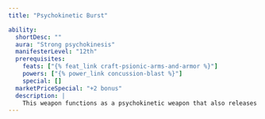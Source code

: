 ```yaml
---
title: "Psychokinetic Burst"

ability:
  shortDesc: ""
  aura: "Strong psychokinesis"
  manifesterLevel: "12th"
  prerequisites:
    feats: ["{% feat_link craft-psionic-arms-and-armor %}"]
    powers: ["{% power_link concussion-blast %}"]
    special: []
  marketPriceSpecial: "+2 bonus"
  description: |
    This weapon functions as a psychokinetic weapon that also releases a blast of destructive psionic energy upon scoring a successful critical hit. In addition to the extra damage of the psychokinetic ability (see above), a psychokinetic burst weapon deals an extra {% die_roll 1 6 0 %} points of damage on a successful critical hit. If the weapon's critical multiplier is &times;3, add {% die_roll 2 6 0 %} points of extra damage instead, and if the multiplier is &times;4, add {% die_roll 3 6 0 %} points of extra damage. This extra damage is ectoplasmic in nature and is not affected by damage reduction. Bows, crossbows, and slings bestow this ability upon their ammunition.
---
```

